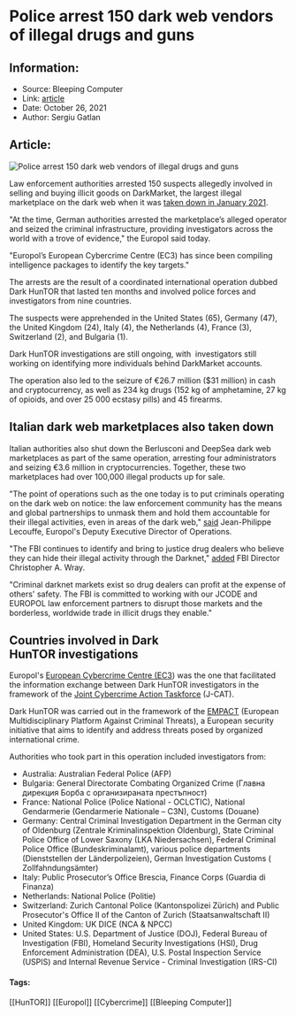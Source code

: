 # Police arrest 150 dark web vendors of illegal drugs and guns
### 

## Information:
+ Source: Bleeping Computer
+ Link: [article](https://www.bleepingcomputer.com/news/security/police-arrest-150-dark-web-vendors-of-illegal-drugs-and-guns/)
+ Date: October 26, 2021
+ Author: Sergiu Gatlan


## Article:
![Police arrest 150 dark web vendors of illegal drugs and guns](https://www.bleepstatic.com/content/posts/2021/10/26/Dark_HunTOR.jpg)


Law enforcement authorities arrested 150 suspects allegedly involved in selling and buying illicit goods on DarkMarket, the largest illegal marketplace on the dark web when it was [taken down in January 2021](https://www.europol.europa.eu/newsroom/news/darkmarket-worlds-largest-illegal-dark-web-marketplace-taken-down).


"At the time, German authorities arrested the marketplace’s alleged operator and seized the criminal infrastructure, providing investigators across the world with a trove of evidence," the Europol said today.


"Europol’s European Cybercrime Centre (EC3) has since been compiling intelligence packages to identify the key targets."


The arrests are the result of a coordinated international operation dubbed Dark HunTOR that lasted ten months and involved police forces and investigators from nine countries.


The suspects were apprehended in the United States (65), Germany (47), the United Kingdom (24), Italy (4), the Netherlands (4), France (3), Switzerland (2), and Bulgaria (1).


Dark HunTOR investigations are still ongoing, with  investigators still working on identifying more individuals behind DarkMarket accounts.


The operation also led to the seizure of €26.7 million ($31 million) in cash and cryptocurrency, as well as 234 kg drugs (152 kg of amphetamine, 27 kg of opioids, and over 25 000 ecstasy pills) and 45 firearms.


Italian dark web marketplaces also taken down
---------------------------------------------


Italian authorities also shut down the Berlusconi and DeepSea dark web marketplaces as part of the same operation, arresting four administrators and seizing €3.6 million in cryptocurrencies. Together, these two marketplaces had over 100,000 illegal products up for sale.


"The point of operations such as the one today is to put criminals operating on the dark web on notice: the law enforcement community has the means and global partnerships to unmask them and hold them accountable for their illegal activities, even in areas of the dark web," [said](https://www.europol.europa.eu/newsroom/news/150-arrested-in-dark-web-drug-bust-police-seize-%E2%82%AC26-million) Jean-Philippe Lecouffe, Europol's Deputy Executive Director of Operations.


"The FBI continues to identify and bring to justice drug dealers who believe they can hide their illegal activity through the Darknet," [added](https://www.justice.gov/opa/pr/international-law-enforcement-operation-targeting-opioid-traffickers-darknet-results-150) FBI Director Christopher A. Wray.


"Criminal darknet markets exist so drug dealers can profit at the expense of others' safety. The FBI is committed to working with our JCODE and EUROPOL law enforcement partners to disrupt those markets and the borderless, worldwide trade in illicit drugs they enable."



Countries involved in Dark HunTOR investigations
------------------------------------------------


Europol's [European Cybercrime Centre (EC3](https://www.europol.europa.eu/about-europol/european-cybercrime-centre-ec3)) was the one that facilitated the information exchange between Dark HunTOR investigators in the framework of the [Joint Cybercrime Action Taskforce](https://www.europol.europa.eu/activities-services/services-support/joint-cybercrime-action-taskforce) (J-CAT).


Dark HunTOR was carried out in the framework of the [EMPACT](https://ec.europa.eu/home-affairs/policies/law-enforcement-cooperation/operational-cooperation/empact-fighting-crime-together_en) (European Multidisciplinary Platform Against Criminal Threats), a European security initiative that aims to identify and address threats posed by organized international crime.


Authorities who took part in this operation included investigators from:


* Australia: Australian Federal Police (AFP)
* Bulgaria: General Directorate Combating Organized Crime (Главна дирекция Борба с организираната престъпност)
* France: National Police (Police National - OCLCTIC), National Gendarmerie (Gendarmerie Nationale – C3N), Customs (Douane)
* Germany: Central Criminal Investigation Department in the German city of Oldenburg (Zentrale Kriminalinspektion Oldenburg), State Criminal Police Office of Lower Saxony (LKA Niedersachsen), Federal Criminal Police Office (Bundeskriminalamt), various police departments (Dienststellen der Länderpolizeien), German Investigation Customs ( Zollfahndungsämter)
* Italy: Public Prosecutor’s Office Brescia, Finance Corps (Guardia di Finanza)
* Netherlands: National Police (Politie)
* Switzerland: Zurich Cantonal Police (Kantonspolizei Zürich) and Public Prosecutor's Office II of the Canton of Zurich (Staatsanwaltschaft II)
* United Kingdom: UK DICE (NCA & NPCC)
* United States: U.S. Department of Justice (DOJ), Federal Bureau of Investigation (FBI), Homeland Security Investigations (HSI), Drug Enforcement Administration (DEA), U.S. Postal Inspection Service (USPIS) and Internal Revenue Service - Criminal Investigation (IRS-CI)




#### Tags:
[[HunTOR]] [[Europol]] [[Cybercrime]] [[Bleeping Computer]]
